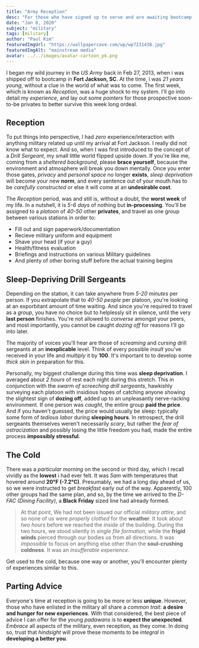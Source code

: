 ```yaml
---
title: "Army Reception"
desc: "For those who have signed up to serve and are awaiting bootcamp, here are is what you can expect in your first week."
date: "Jan 8, 2020"
subject: "military"
tags: [military]
author: "Paul Kim"
featuredImgUrl: "https://wallpapercave.com/wp/wp7231438.jpg"
featuredImgAlt: "mainstream media"
avatar: ../../images/avatar-cartoon_pk.png
---
```


I began my wild journey in the *US Army* back in Feb 27, 2013, when i was shipped off to bootcamp in **Fort Jackson, SC**.  At the time, i was *21 years young*, without a clue in the world of what was to come. The first week, which is known as *Reception*, was a huge shock to my system.  I'll go into detail my *experience*, and lay out some *pointers* for those prospective soon-to-be privates to better survive this week long ordeal.

## Reception

To put things into perspective, I had *zero* experience/interaction with anything military related up until my arrival at Fort Jackson.  I really did not know what to expect.  And so, when I was first introduced to the concept of a *Drill Sergeant*, my small little world flipped upside down.  If you're like me, coming from a *sheltered background*, please **brace yourself**, because the environment and atmosphere will break you down mentally.  Once you enter those gates, *privacy* and *personal space* no longer **exists**, *sleep deprivation* will become your new **norm**, and every sentence out of your mouth has to be *carefully constructed* or else it will come at an **undesirable cost**.

The *Reception* period, was and still is, without a doubt, the **worst week** of my life. In a nutshell, it is *5-6 days* of nothing but **in-processing**.  You'll be assigned to a *platoon* of *40-50* other **privates**, and travel as one group between various stations in order to:

- Fill out and sign paperwork/documentation
- Recieve military uniform and equipment
- Shave your head (if your a guy)
- Health/fitness evaluation
- Briefings and instructions on various Military guidelines
- And plenty of other boring stuff before the actual training begins

## Sleep-Depriving Drill Sergeants

Depending on the station, it can take anywhere from *5-20 minutes* per person. If you extrapolate that to *40-50 people* per platoon, you're looking at an exporbitant amount of time waiting.  And since you're required to travel as a *group*, you have no choice but to helplessly sit in silence, until the very **last person** finishes.  You're not allowed to *converse* amongst your peers, and most importantly, you cannot be caught *dozing off* for reasons I'll go into later.  

The majority of voices you'll hear are those of *screaming* and *cursing* drill sergeants at an **inexplicable** level.  Think of every possible *insult* you've received in your life and *multiply* it by **100**.  It's important to to develop some *thick skin* in preparation for this.

Personally, my biggest challenge during this time was **sleep deprivation**.  I averaged about *2 hours* of rest each night during this stretch.  This in conjunction with the *swarm of screeching drill sergeants*, hawkishly surveying each platoon with insidious hopes of catching anyone showing the slightest sign of **dozing off**, added up to an unpleasantly nerve-racking environment.  If one person was *caught*, the entire group **paid the price**.  And if you haven't guessed, the price would usually be sleep: typically some form of *tedious labor* during **sleeping hours**.  In retrospect, the drill sergeants themselves weren't necessarily *scary*, but rather the *fear of ostracization* and possibly losing the little freedom you had, made the entire process **impossibly stressful**.

## The Cold

There was a *particular morning* on the second or third day, which I recall vividly as the **lowest** i had ever felt.  It was *5am* with temperatures that hovered around **20°F (-7.2°C)**.  Presumably, we had a long day ahead of us, so we were instructed to get *breakfast* early out of the way.  Apparently, 100 other groups had the same plan, and so, by the time we arrived to the *D-FAC (Dining Facility)*, a **Black Friday** sized line had already formed.  

> At that point, We had not been issued our official *military attire*, and so none of us were *properly clothed* for the **weather**.  It took about *two hours* before we reached the *inside* of the building.  During the two hours, we stood silently in *single file formation*, while the **frigid winds** pierced through our bodies us from all directions.  It was *impossible* to focus on anything else other than the **soul-crushing coldness**.  It was an *insufferable experience*.

Get used to the cold, because one way or another, you'll encounter plenty of experiences similar to this.

## Parting Advice

Everyone's time at reception is going to be more or less **unique**.  However, those who have enlisted in the military all share a *common trait*: **a desire and hunger for new experiences**.  With that considered, the best piece of advice I can offer for the young *padawans* is to **expect the unexpected**.  *Embrace* all aspects of the military, even reception, as they come.  In doing so, trust that *hindsight* will prove these moments to be *integral* in **developing a better you**.